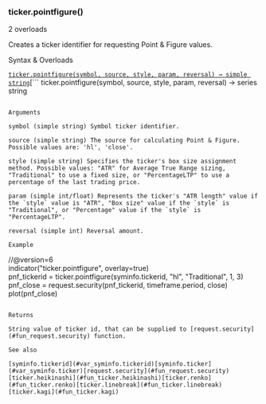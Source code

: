 ### ticker.pointfigure()

2 overloads

Creates a ticker identifier for requesting Point & Figure values.

Syntax & Overloads

[```
ticker.pointfigure(symbol, source, style, param, reversal) → simple string
```](#fun_ticker.pointfigure-0)[```
ticker.pointfigure(symbol, source, style, param, reversal) → series string
```](#fun_ticker.pointfigure-1)

Arguments

symbol (simple string) Symbol ticker identifier.

source (simple string) The source for calculating Point & Figure. Possible values are: 'hl', 'close'.

style (simple string) Specifies the ticker's box size assignment method. Possible values: "ATR" for Average True Range sizing, "Traditional" to use a fixed size, or "PercentageLTP" to use a percentage of the last trading price.

param (simple int/float) Represents the ticker's "ATR length" value if the `style` value is "ATR", "Box size" value if the `style` is "Traditional", or "Percentage" value if the `style` is "PercentageLTP".

reversal (simple int) Reversal amount.

Example

```
//@version=6  
indicator("ticker.pointfigure", overlay=true)  
pnf_tickerid = ticker.pointfigure(syminfo.tickerid, "hl", "Traditional", 1, 3)  
pnf_close = request.security(pnf_tickerid, timeframe.period, close)  
plot(pnf_close)
```

Returns

String value of ticker id, that can be supplied to [request.security](#fun_request.security) function.

See also

[syminfo.tickerid](#var_syminfo.tickerid)[syminfo.ticker](#var_syminfo.ticker)[request.security](#fun_request.security)[ticker.heikinashi](#fun_ticker.heikinashi)[ticker.renko](#fun_ticker.renko)[ticker.linebreak](#fun_ticker.linebreak)[ticker.kagi](#fun_ticker.kagi)
